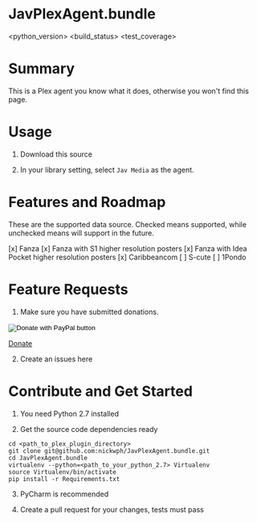 JavPlexAgent.bundle
===

<python_version> <build_status> <test_coverage>

# Summary

This is a Plex agent you know what it does, otherwise you won't find this page.

# Usage

1. Download this source

2. In your library setting, select `Jav Media` as the agent.

# Features and Roadmap

These are the supported data source. Checked means supported, while unchecked means will support in the future.

[x] Fanza
[x] Fanza with S1 higher resolution posters 
[x] Fanza with Idea Pocket higher resolution posters 
[x] Caribbeancom
[ ] S-cute
[ ] 1Pondo

# Feature Requests

1. Make sure you have submitted donations.

<form action="https://www.paypal.com/cgi-bin/webscr" method="post" target="_top">
<input type="hidden" name="cmd" value="_s-xclick" />
<input type="hidden" name="hosted_button_id" value="UKKJEAK6TGKGE" />
<input type="image" src="https://www.paypalobjects.com/en_US/i/btn/btn_donateCC_LG.gif" border="0" name="submit" title="PayPal - The safer, easier way to pay online!" alt="Donate with PayPal button" />
<img alt="" border="0" src="https://www.paypal.com/en_US/i/scr/pixel.gif" width="1" height="1" />
</form>

[Donate](https://www.paypal.com/cgi-bin/webscr?cmd=_s-xclick&hosted_button_id=UKKJEAK6TGKGE&source=url)

2. Create an issues here

# Contribute and Get Started

1. You need Python 2.7 installed 

2. Get the source code dependencies ready
```shell script
cd <path_to_plex_plugin_directory>
git clone git@github.com:nickwph/JavPlexAgent.bundle.git
cd JavPlexAgent.bundle
virtualenv --python=<path_to_your_python_2.7> Virtualenv
source Virtualenv/bin/activate
pip install -r Requirements.txt
```

3. PyCharm is recommended

4. Create a pull request for your changes, tests must pass 
